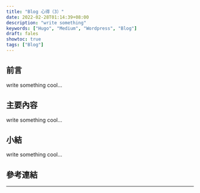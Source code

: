 ```yaml
---
title: "Blog 心得（3）"
date: 2022-02-28T01:14:39+08:00
description: "write something"
keywords: ["Hugo", "Medium", "Wordpress", "Blog"]
draft: fales
showtoc: true
tags: ["Blog"]
---
```


## 前言

write something cool...

## 主要內容

write something cool...

## 小結

write something cool...

## 參考連結

______________________________________________________________________

<!-- Hugo 連結 -->
[ref_1]:https://ithelp.ithome.com.tw/users/20106430/ironman/3613

[ref_2]:https://yurepo.tw/2021/03/%E5%A6%82%E4%BD%95%E5%B0%87hugo%E9%83%A8%E8%90%BD%E6%A0%BC%E9%83%A8%E7%BD%B2%E5%88%B0github%E4%B8%8A/

[theme]:https://github.com/adityatelange/hugo-PaperMod
